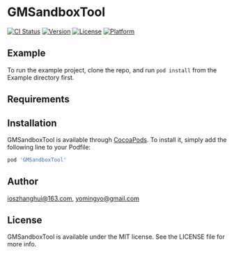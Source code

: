 # GMSandboxTool

[![CI Status](https://img.shields.io/travis/ioszhanghui@163.com/GMSandboxTool.svg?style=flat)](https://travis-ci.org/ioszhanghui@163.com/GMSandboxTool)
[![Version](https://img.shields.io/cocoapods/v/GMSandboxTool.svg?style=flat)](https://cocoapods.org/pods/GMSandboxTool)
[![License](https://img.shields.io/cocoapods/l/GMSandboxTool.svg?style=flat)](https://cocoapods.org/pods/GMSandboxTool)
[![Platform](https://img.shields.io/cocoapods/p/GMSandboxTool.svg?style=flat)](https://cocoapods.org/pods/GMSandboxTool)

## Example

To run the example project, clone the repo, and run `pod install` from the Example directory first.

## Requirements

## Installation

GMSandboxTool is available through [CocoaPods](https://cocoapods.org). To install
it, simply add the following line to your Podfile:

```ruby
pod 'GMSandboxTool'
```

## Author

ioszhanghui@163.com, yomingyo@gmail.com

## License

GMSandboxTool is available under the MIT license. See the LICENSE file for more info.
